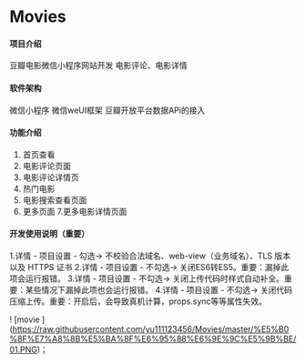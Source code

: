 # Movies

#### 项目介绍
豆瓣电影微信小程序网站开发
电影评论、电影详情

#### 软件架构
微信小程序
微信weUI框架
豆瓣开放平台数据APi的接入

#### 功能介绍
1. 首页查看
2. 电影评论页面
3. 电影评论详情页
4. 热门电影
5. 电影搜索查看页面
6. 更多页面
7.更多电影详情页面

#### 开发使用说明（重要）
1.详情 - 项目设置 - 勾选-> 不校验合法域名、web-view（业务域名）、TLS 版本以及 HTTPS 证书
2.详情 - 项目设置 - 不勾选-> 关闭ES6转ES5。重要：漏掉此项会运行报错。
3.详情 - 项目设置 - 不勾选-> 关闭上传代码时样式自动补全。重要：某些情况下漏掉此项也会运行报错。
4.详情 - 项目设置 - 不勾选-> 关闭代码压缩上传。重要：开启后，会导致真机计算，props.sync等等属性失效。

! [movie ] (https://raw.githubusercontent.com/yu111123456/Movies/master/%E5%B0%8F%E7%A8%8B%E5%BA%8F%E6%95%88%E6%9E%9C%E5%9B%BE/01.PNG)；

